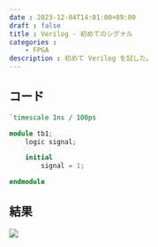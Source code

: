 ```yaml
---
date : 2023-12-04T14:01:00+09:00
draft : false
title : Verilog - 初めてのシグナル
categories : 
    - FPGA
description : 初めて Verilog を試した。
---
```


## コード

```verilog
`timescale 1ns / 100ps

module tb1;
    logic signal;

    initial
        signal = 1;

endmodule
```

## 結果
![](https://image.icysamon.jp/blog/2023/12/verilog-first-signal.webp)